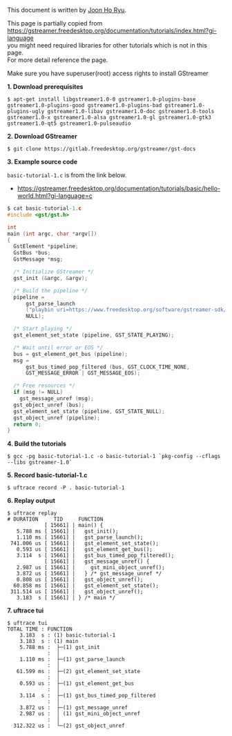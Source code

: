 This document is written by [Joon Ho Ryu](https://github.com/junhoryu).

This page is partially copied from https://gstreamer.freedesktop.org/documentation/tutorials/index.html?gi-language<br/>
you might need required libraries for other tutorials which is not in this page.<br/>
For more detail reference the page.<br/>

Make sure you have superuser(root) access rights to install GStreamer

**1. Download prerequisites**
```
$ apt-get install libgstreamer1.0-0 gstreamer1.0-plugins-base gstreamer1.0-plugins-good gstreamer1.0-plugins-bad gstreamer1.0-plugins-ugly gstreamer1.0-libav gstreamer1.0-doc gstreamer1.0-tools gstreamer1.0-x gstreamer1.0-alsa gstreamer1.0-gl gstreamer1.0-gtk3 gstreamer1.0-qt5 gstreamer1.0-pulseaudio
```
**2. Download GStreamer**
```
$ git clone https://gitlab.freedesktop.org/gstreamer/gst-docs
```
**3. Example source code**

`basic-tutorial-1.c` is from the link below.
- https://gstreamer.freedesktop.org/documentation/tutorials/basic/hello-world.html?gi-language=c
```c
$ cat basic-tutorial-1.c
#include <gst/gst.h>

int
main (int argc, char *argv[])
{
  GstElement *pipeline;
  GstBus *bus;
  GstMessage *msg;

  /* Initialize GStreamer */
  gst_init (&argc, &argv);

  /* Build the pipeline */
  pipeline =
      gst_parse_launch
      ("playbin uri=https://www.freedesktop.org/software/gstreamer-sdk/data/media/sintel_trailer-480p.webm",
      NULL);

  /* Start playing */
  gst_element_set_state (pipeline, GST_STATE_PLAYING);

  /* Wait until error or EOS */
  bus = gst_element_get_bus (pipeline);
  msg =
      gst_bus_timed_pop_filtered (bus, GST_CLOCK_TIME_NONE,
      GST_MESSAGE_ERROR | GST_MESSAGE_EOS);

  /* Free resources */
  if (msg != NULL)
    gst_message_unref (msg);
  gst_object_unref (bus);
  gst_element_set_state (pipeline, GST_STATE_NULL);
  gst_object_unref (pipeline);
  return 0;
}
```
**4. Build the tutorials**
```
$ gcc -pg basic-tutorial-1.c -o basic-tutorial-1 `pkg-config --cflags --libs gstreamer-1.0`
```
**5. Record basic-tutorial-1.c**
```
$ uftrace record -P . basic-tutorial-1
```
**6. Replay output**
```
$ uftrace replay
# DURATION     TID     FUNCTION
            [ 15661] | main() {
   5.788 ms [ 15661] |   gst_init();
   1.110 ms [ 15661] |   gst_parse_launch();
 741.006 us [ 15661] |   gst_element_set_state();
   0.593 us [ 15661] |   gst_element_get_bus();
   3.114  s [ 15661] |   gst_bus_timed_pop_filtered();
            [ 15661] |   gst_message_unref() {
   2.987 us [ 15661] |     gst_mini_object_unref();
   3.872 us [ 15661] |   } /* gst_message_unref */
   0.808 us [ 15661] |   gst_object_unref();
  60.858 ms [ 15661] |   gst_element_set_state();
 311.514 us [ 15661] |   gst_object_unref();
   3.183  s [ 15661] | } /* main */
```
**7. uftrace tui**
```
$ uftrace tui
TOTAL TIME : FUNCTION
    3.183  s : (1) basic-tutorial-1                                                                                           
    3.183  s : (1) main
    5.788 ms :  ├─(1) gst_init
             :  │
    1.110 ms :  ├─(1) gst_parse_launch
             :  │
   61.599 ms :  ├─(2) gst_element_set_state
             :  │
    0.593 us :  ├─(1) gst_element_get_bus
             :  │
    3.114  s :  ├─(1) gst_bus_timed_pop_filtered
             :  │
    3.872 us :  ├─(1) gst_message_unref
    2.987 us :  │ (1) gst_mini_object_unref
             :  │
  312.322 us :  └─(2) gst_object_unref
```